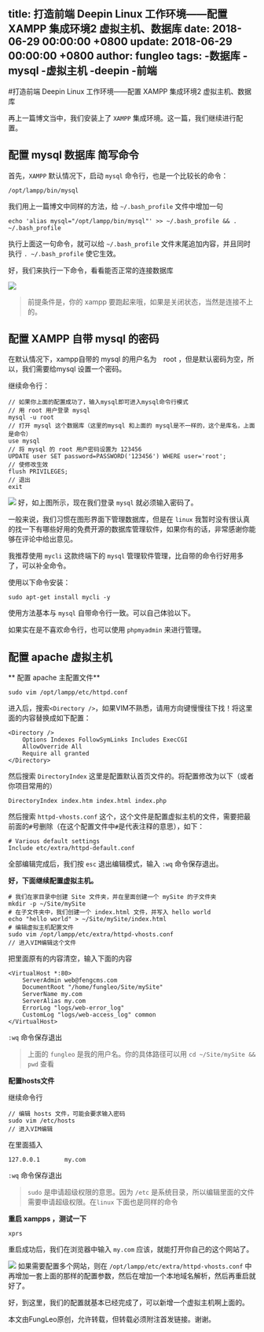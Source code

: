 title: 打造前端 Deepin Linux 工作环境——配置 XAMPP 集成环境2 虚拟主机、数据库
date: 2018-06-29 00:00:00 +0800
update: 2018-06-29 00:00:00 +0800
author: fungleo
tags:
    -数据库
    -mysql
    -虚拟主机
    -deepin
    -前端
---

#打造前端 Deepin Linux 工作环境——配置 XAMPP 集成环境2 虚拟主机、数据库

再上一篇博文当中，我们安装上了 `XAMPP` 集成环境。这一篇，我们继续进行配置。

## 配置 mysql 数据库 简写命令

首先，`XAMPP` 默认情况下，启动 `mysql` 命令行，也是一个比较长的命令：

```#
/opt/lampp/bin/mysql
```

我们用上一篇博文中同样的方法，给 `~/.bash_profile` 文件中增加一句

```#
echo 'alias mysql="/opt/lampp/bin/mysql"' >> ~/.bash_profile && . ~/.bash_profile
```
执行上面这一句命令，就可以给 `~/.bash_profile` 文件末尾追加内容，并且同时执行 `. ~/.bash_profile` 使它生效。

好，我们来执行一下命令，看看能否正常的连接数据库

![](https://raw.githubusercontent.com/fengcms/articles/master/image/ff/c112002775a23ac0ab92660a338410.png)
> 前提条件是，你的 xampp 要跑起来哦，如果是关闭状态，当然是连接不上的。

## 配置 XAMPP 自带 mysql 的密码

在默认情况下，xampp自带的 mysql 的用户名为　root ，但是默认密码为空，所以，我们需要给mysql 设置一个密码。

继续命令行：

```#
// 如果你上面的配置成功了，输入mysql即可进入mysql命令行模式
// 用 root 用户登录 mysql
mysql -u root
// 打开 mysql 这个数据库（这里的mysql 和上面的 mysql是不一样的，这个是库名，上面是命令）
use mysql
// 将 mysql 的 root 用户密码设置为 123456
UPDATE user SET password=PASSWORD('123456') WHERE user='root';
// 使修改生效
flush PRIVILEGES;
// 退出 
exit
```
![](https://raw.githubusercontent.com/fengcms/articles/master/image/b3/4617c83093940294a9d9690fe5b636.png)
好，如上图所示，现在我们登录 `mysql` 就必须输入密码了。

一般来说，我们习惯在图形界面下管理数据库，但是在 `linux` 我暂时没有很认真的找一下有哪些好用的免费开源的数据库管理软件，如果你有的话，非常感谢你能够在评论中给出意见。

我推荐使用 `mycli` 这款终端下的 `mysql` 管理软件管理，比自带的命令行好用多了，可以补全命令。

使用以下命令安装：

```#
sudo apt-get install mycli -y
```

使用方法基本与 `mysql` 自带命令行一致。可以自己体验以下。

如果实在是不喜欢命令行，也可以使用 `phpmyadmin` 来进行管理。

## 配置 apache 虚拟主机

** 配置 apache 主配置文件**

```#
sudo vim /opt/lampp/etc/httpd.conf
```

进入后，搜索`<Directory />`，如果VIM不熟悉，请用方向键慢慢往下找！将这里面的内容替换成如下配置：

```#
<Directory />
    Options Indexes FollowSymLinks Includes ExecCGI
    AllowOverride All
    Require all granted
</Directory>
```

然后搜索 `DirectoryIndex` 这里是配置默认首页文件的。将配置修改为以下（或者你项目常用的）

```#
DirectoryIndex index.htm index.html index.php
```

然后搜索 `httpd-vhosts.conf` 这个，这个文件是配置虚拟主机的文件，需要把最前面的`#`号删除（在这个配置文件中`#`是代表注释的意思），如下：

```#
# Various default settings
Include etc/extra/httpd-default.conf
```

全部编辑完成后，我们按 `esc` 退出编辑模式，输入 `:wq` 命令保存退出。

**好，下面继续配置虚拟主机。**



```#
# 我们在家目录中创建 Site 文件夹，并在里面创建一个 mySite 的子文件夹
mkdir -p ~/Site/mySite
# 在子文件夹中，我们创建一个 index.html 文件，并写入 hello world
echo "hello world" > ~/Site/mySite/index.html
# 编辑虚拟主机配置文件
sudo vim /opt/lampp/etc/extra/httpd-vhosts.conf
// 进入VIM编辑这个文件
```
把里面原有的内容清空，输入下面的内容
```#
<VirtualHost *:80>
    ServerAdmin web@fengcms.com
    DocumentRoot "/home/fungleo/Site/mySite"
    ServerName my.com
    ServerAlias my.com
    ErrorLog "logs/web-error_log"
    CustomLog "logs/web-access_log" common
</VirtualHost>
```

`:wq` 命令保存退出

>上面的 `fungleo` 是我的用户名。你的具体路径可以用 `cd ~/Site/mySite && pwd` 查看

**配置hosts文件**

继续命令行

```#
// 编辑 hosts 文件，可能会要求输入密码
sudo vim /etc/hosts
// 进入VIM编辑
```
在里面插入
```#
127.0.0.1       my.com
```

`:wq` 命令保存退出

> `sudo` 是申请超级权限的意思。因为 `/etc` 是系统目录，所以编辑里面的文件需要申请超级权限。在`linux` 下面也是同样的命令

**重启 xampps ，测试一下**

```#
xprs
```

重启成功后，我们在浏览器中输入 `my.com` 应该，就能打开你自己的这个网站了。

![](https://raw.githubusercontent.com/fengcms/articles/master/image/ae/0513e9e288b288da03b26ab7640d2d.png)
如果需要配置多个网站，则在 `/opt/lampp/etc/extra/httpd-vhosts.conf` 中再增加一套上面的那样的配置参数，然后在增加一个本地域名解析，然后再重启就好了。

好，到这里，我们的配置就基本已经完成了，可以新增一个虚拟主机啊上面的。

本文由FungLeo原创，允许转载，但转载必须附注首发链接。谢谢。